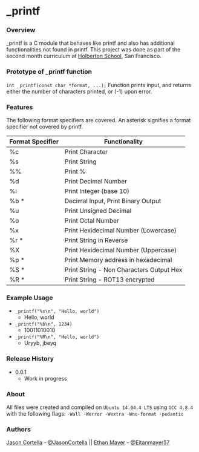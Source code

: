 # _printf
### Overview
 _printf is a C module that behaves like printf and also has additional functionalities not found in printf. This project was done as part of the second month curriculum at [Holberton School](https://www.\holbertonschool.com/), San Francisco.
### Prototype of _printf function
`int _printf(const char *format, ...);`
Function prints input, and returns either the number of characters printed, or (-1) upon error.

### Features
The following format specifiers are covered. An asterisk signifies a format specifier not covered by printf.

|  Format Specifier  |    Functionality                          |
| ------------------ | ----------------------------------------- |
| %c                 | Print Character                           |
| %s                 | Print String                              |
| %%                 | Print %                                   |
| %d                 | Print Decimal Number                      |
| %i                 | Print Integer (base 10)                   |
| %b \*              | Decimal Input, Print Binary Output        |
| %u                 | Print Unsigned Decimal                    |
| %o                 | Print Octal Number                        |
| %x                 | Print Hexidecimal Number (Lowercase)      |
| %r \*              | Print String in Reverse                   |
| %X                 | Print Hexidecimal Number (Uppercase)      |
| %p \*              | Print Memory address in hexadecimal       |
| %S \*              | Print String - Non Characters Output Hex  |
| %R \*              | Print String - ROT13 encrypted            |
### Example Usage
* `_printf("%s\n", "Hello, world")`
    * Hello, world
* `_printf("%b\n", 1234)`
    * 10011010010
*  `_printf("%R\n", "Hello, world")`
    * Uryyb, jbeyq
### Release History
* 0.0.1
  * Work in progress
### About
All files were created and compiled on `Ubuntu 14.04.4 LTS` using `GCC 4.8.4` with the following flags: `-Wall -Werror -Wextra -Wno-format -pedantic`
### Authors
[Jason Cortella](https://github.com/jasoncortella) - [@JasonCortella](https://twitter.com/JasonCortella) \|\| [Ethan Mayer](https://github.com/ethanpasta) - [@Eitanmayer57](https://twitter.com/eitanmayer57)